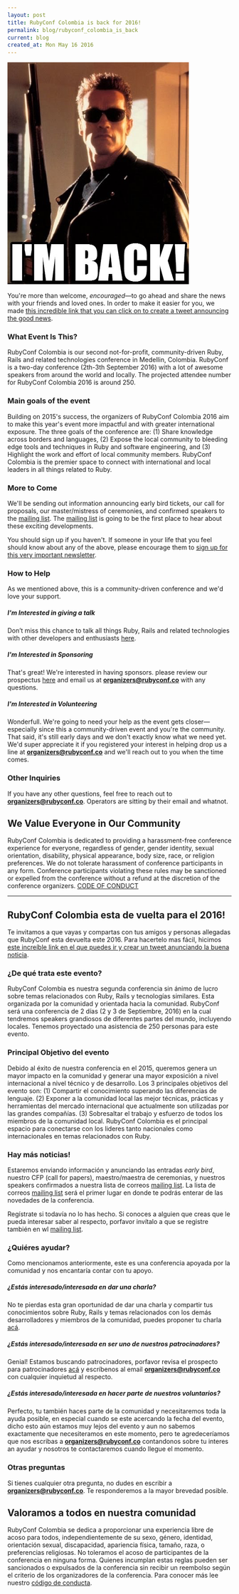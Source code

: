 ```yaml
---
layout: post
title: RubyConf Colombia is back for 2016!
permalink: blog/rubyconf_colombia_is_back
current: blog
created_at: Mon May 16 2016
---
```


![RubyConf Colombia is back](/img/blog/rubyconf-colombia-is-back.png)

You're more than welcome, _encouraged_—to go ahead and share the news with
your friends and loved ones. In order to make it easier for you, we made
[this incredible link that you can click on to create a tweet announcing the good news](https://twitter.com/home?status=I%20just%20found%20out%20that%20%40rubyconfco%20is%20going%20to%20be%20on%20September%202th%20and%203th%2C%202016%20in%20Medellin%2C%20Colombia%21%20http%3A%2F%2Fwww.rubyconf.co%2F).

### What Event Is This?

  RubyConf Colombia is our second not-for-profit, community-driven Ruby, Rails
  and related technologies conference in Medellin, Colombia. RubyConf is a
  two-day conference (2th-3th September 2016) with a lot of awesome speakers
  from around the world and locally. The projected attendee number for RubyConf
  Colombia 2016 is around 250.

### Main goals of the event

  Building on 2015's success, the organizers of RubyConf Colombia 2016 aim to
  make this year's event more impactful and with greater international exposure.
  The three goals of the conference are: (1) Share knowledge across borders and
  languages, (2) Expose the local community to bleeding edge tools and
  techniques in Ruby and software engineering, and (3) Highlight the work and
  effort of local community members. RubyConf Colombia is the premier space to
  connect with international and local leaders in all things related to Ruby.

### More to Come

  We'll be sending out information announcing early bird tickets, our
  call for proposals, our master/mistress of ceremonies, and confirmed
  speakers to the [mailing list](rubyconf.us11.list-manage.com/subscribe/post?u=7b7c2e5ead7427750ced71f09&amp;id=22ba1d80e6). The [mailing list](rubyconf.us11.list-manage.com/subscribe/post?u=7b7c2e5ead7427750ced71f09&amp;id=22ba1d80e6) is going to
  be the first place to hear about these exciting developments.

  You should sign up if you haven't. If someone in your life that you
  feel should know about any of the above, please encourage them to
  [sign up for this very important newsletter](rubyconf.us11.list-manage.com/subscribe/post?u=7b7c2e5ead7427750ced71f09&amp;id=22ba1d80e6).

### How to Help

  As we mentioned above, this is a community-driven conference and we'd love
  your support.

##### I'm Interested in giving a talk

  Don’t miss this chance to talk all things Ruby, Rails and related technologies
  with other developers and enthusiasts [here](https://www.papercall.io/rubyconfco-2016).

##### I'm Interested in Sponsoring

  That's great! We're interested in having sponsors. please review our
  prospectus [here](http://www.rubyconf.co/assets/rubyconf_2016.pdf) and email
  us at **organizers@rubyconf.co** with any questions.

##### I'm Interested in Volunteering

  Wonderfull. We're going to need your help as the event gets closer—especially
  since this a community-driven event and you're the community. That said, it's
  still early days and we don't exactly know what we need yet. We'd super
  appreciate it if you registered your interest in helping drop us a line at
  **organizers@rubyconf.co** and we'll reach out to you when the time comes.

### Other Inquiries

  If you have any other questions, feel free to reach out to
  **organizers@rubyconf.co**. Operators are sitting by their email and
  whatnot.

## We Value Everyone in Our Community

  RubyConf Colombia is dedicated to providing a harassment-free
  conference experience for everyone, regardless of gender, gender
  identity, sexual orientation, disability, physical appearance, body
  size, race, or religion preferences. We do not tolerate harassment of
  conference participants in any form. Conference participants violating
  these rules may be sanctioned or expelled from the conference without
  a refund at the discretion of the conference organizers.
  [CODE OF CONDUCT](http://www.rubyconf.co/code-of-conduct.html)

* * *

## RubyConf Colombia esta de vuelta para el 2016!

Te invitamos a que vayas y compartas con tus amigos y personas allegadas que
RubyConf esta devuelta este 2016. Para hacertelo mas fácil, hicimos
[este increíble link en el que puedes ir y crear un tweet anunciando la buena noticia](https://twitter.com/home?status=I%20just%20found%20out%20that%20%40rubyconfco%20is%20going%20to%20be%20on%20September%202th%20and%203th%2C%202016%20in%20Medellin%2C%20Colombia%21%20http%3A%2F%2Fwww.rubyconf.co%2F).

### ¿De qué trata este evento?

  RubyConf Colombia es nuestra segunda conferencia sin ánimo de lucro sobre
  temas relacionados con Ruby, Rails y tecnologías similares. Esta organizada
  por la comunidad y orientada hacia la comunidad. RubyConf será una conferencia
  de 2 días (2 y 3 de Septiembre, 2016) en la cual tendremos speakers grandiosos
  de diferentes partes del mundo, incluyendo locales. Tenemos proyectado una
  asistencia de 250 personas para este evento.

### Principal Objetivo del evento

  Debido al éxito de nuestra conferencia en el 2015, queremos genera un mayor
  impacto en la comunidad y generar una mayor exposición a nivel internacional
  a nivel técnico y de desarrollo. Los 3 principales objetivos del evento son:
  (1) Compartir el conocimiento superando las diferencias de lenguaje. (2)
  Exponer a la comunidad local las mejor técnicas, prácticas y herramientas
  del mercado internacional que actualmente son utilizadas por las grandes
  compañías. (3) Sobresaltar el trabajo y esfuerzo de todos los miembros de la
  comunidad local. RubyConf Colombia es el principal espacio para conectarse con
  los lideres tanto nacionales como internacionales en temas relacionados con
  Ruby.

### Hay más noticias!

  Estaremos enviando información y anunciando las entradas _early bird_, nuestro
  CFP (call for papers), maestro/maestra de ceremonias, y nuestros speakers
  confirmados a nuestra lista de correos [mailing list](rubyconf.us11.list-manage.com/subscribe/post?u=7b7c2e5ead7427750ced71f09&amp;id=22ba1d80e6).
  La lista de correos [mailing list](rubyconf.us11.list-manage.com/subscribe/post?u=7b7c2e5ead7427750ced71f09&amp;id=22ba1d80e6)
  será el primer lugar en donde te podrás enterar de las novedades de la
  conferencia.

  Regístrate si todavía no lo has hecho. Si conoces a alguien que creas que le
  pueda interesar saber al respecto, porfavor invítalo a que se registre también
  en wl [mailing list](rubyconf.us11.list-manage.com/subscribe/post?u=7b7c2e5ead7427750ced71f09&amp;id=22ba1d80e6).


### ¿Quiéres ayudar?

  Como mencionamos anteriormente, este es una conferencia apoyada por la
  comunidad y nos encantaría contar con tu apoyo.

##### ¿Estás interesado/interesada en dar una charla?

  No te pierdas esta gran oportunidad de dar una charla y compartir tus
  conocimientos sobre Ruby, Rails y temas relacionados con los demás
  desarrolladores y miembros de la comunidad, puedes proponer tu charla
  [acá](https://www.papercall.io/rubyconfco-2016).

##### ¿Estás interesado/interesada en ser uno de nuestros patrocinadores?

  Genial! Estamos buscando patrocinadores, porfavor revisa el prospecto para
  patrocinadores [acá](http://www.rubyconf.co/assets/rubyconf_2016.pdf) y
  escríbenos al email **organizers@rubyconf.co** con cualquier inquietud al
  respecto.

##### ¿Estás interesado/interesada en hacer parte de nuestros voluntarios?

  Perfecto, tu también haces parte de la comunidad y necesitaremos toda la ayuda
  posible, en especial cuando se este acercando la fecha del evento, dicho esto
  aún estamos muy lejos del evento y aun no sabemos exactamente que necesiteramos
  en este momento, pero te agredeceríamos que nos escribas a
  **organizers@rubyconf.co** contandonos sobre tu interes an ayudar y nosotros
  te contactaremos cuando llegue el momento.


### Otras preguntas

  Si tienes cualquier otra pregunta, no dudes en escribir a
  **organizers@rubyconf.co**. Te responderemos a la mayor brevedad posible.

## Valoramos a todos en nuestra comunidad

  RubyConf Colombia se dedica a proporcionar una experiencia libre de acoso para
  todos, independientemente de su sexo, género, identidad, orientación sexual,
  discapacidad, apariencia física, tamaño, raza, o preferencias religiosas. No
  toleramos el acoso de participantes de la conferencia en ninguna forma.
  Quienes incumplan estas reglas pueden ser sancionados o expulsados de la
  conferencia sin recibir un reembolso según el criterio de los organizadores
  de la conferencia. Para conocer más lee nuestro [código de conducta](http://www.rubyconf.co/code-of-conduct).
